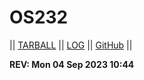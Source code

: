 # OS232

|| [TARBALL](https://humama.github.io/os232/SandBox/cbkadal.tar.xz) || [LOG](https://humama.github.io/os232/TXT/mylog.txt) || [GitHub](https://github.com/humama/os232/) ||

**REV: Mon 04 Sep 2023 10:44**
